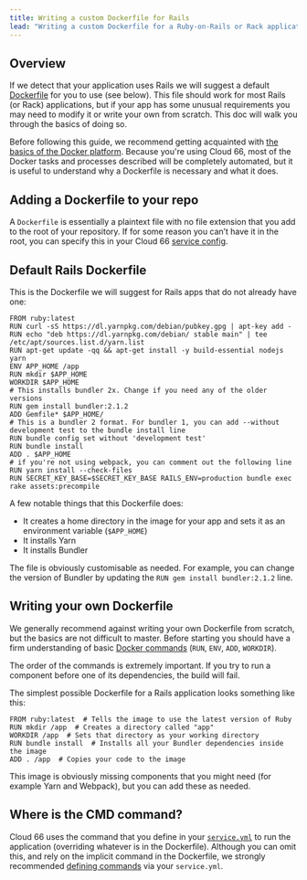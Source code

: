 ```yaml
---
title: Writing a custom Dockerfile for Rails
lead: "Writing a custom Dockerfile for a Ruby-on-Rails or Rack application"
---
```


## Overview

If we detect that your application uses Rails we will suggest a default [Dockerfile](/docs/build-and-config/writing-a-dockerfile) for you to use (see below). This file should work for most Rails (or Rack) applications, but if your app has some unusual requirements you may need to modify it or write your own from scratch. This doc will walk you through the basics of doing so.

Before following this guide, we recommend getting acquainted with [the basics of the Docker platform](https://docs.docker.com/get-started/overview/). Because you're using Cloud 66, most of the Docker tasks and processes described will be completely automated, but it is useful to understand why a Dockerfile is necessary and what it does.

## Adding a Dockerfile to your repo

A `Dockerfile` is essentially a plaintext file with no file extension that you add to the root of your repository. If for some reason you can’t have it in the root, you can specify this in your Cloud 66 [service config](/docs/build-and-config/writing-a-dockerfile#putting-a-dockerfile-in-a-sub-directory).

## Default Rails Dockerfile

This is the Dockerfile we will suggest for Rails apps that do not already have one:

```docker
FROM ruby:latest
RUN curl -sS https://dl.yarnpkg.com/debian/pubkey.gpg | apt-key add -
RUN echo "deb https://dl.yarnpkg.com/debian/ stable main" | tee /etc/apt/sources.list.d/yarn.list
RUN apt-get update -qq && apt-get install -y build-essential nodejs yarn 
ENV APP_HOME /app
RUN mkdir $APP_HOME
WORKDIR $APP_HOME
# This installs bundler 2x. Change if you need any of the older versions
RUN gem install bundler:2.1.2
ADD Gemfile* $APP_HOME/
# This is a bundler 2 format. For bundler 1, you can add --without development test to the bundle install line
RUN bundle config set without 'development test'
RUN bundle install
ADD . $APP_HOME
# if you're not using webpack, you can comment out the following line
RUN yarn install --check-files
RUN SECRET_KEY_BASE=$SECRET_KEY_BASE RAILS_ENV=production bundle exec rake assets:precompile
```

A few notable things that this Dockerfile does:

- It creates a home directory in the image for your app and sets it as an environment variable (`$APP_HOME`)
- It installs Yarn
- It installs Bundler

The file is obviously customisable as needed. For example, you can change the version of Bundler by updating the `RUN gem install bundler:2.1.2` line. 

## Writing your own Dockerfile

We generally recommend against writing your own Dockerfile from scratch, but the basics are not difficult to master. Before starting you should have a firm understanding of basic [Docker commands](https://docs.docker.com/engine/reference/builder/) (`RUN`, `ENV`, `ADD`, `WORKDIR`).

The order of the commands is extremely important. If you try to run a component before one of its dependencies, the build will fail.

The simplest possible Dockerfile for a Rails application looks something like this:

```docker
FROM ruby:latest  # Tells the image to use the latest version of Ruby
RUN mkdir /app  # Creates a directory called "app"
WORKDIR /app  # Sets that directory as your working directory
RUN bundle install  # Installs all your Bundler dependencies inside the image
ADD . /app  # Copies your code to the image
```

This image is obviously missing components that you might need (for example Yarn and Webpack), but you can add these as needed. 

## Where is the CMD command?

Cloud 66 uses the command that you define in your [`service.yml`](/docs/build-and-config/docker-service-configuration) to run the application (overriding whatever is in the Dockerfile). Although you can omit this, and rely on the implicit command in the Dockerfile, we strongly recommended [defining commands](/docs/build-and-config/building-your-service#build-command) via your `service.yml`.